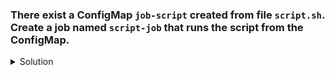 ### There exist a ConfigMap `job-script` created from file `script.sh`. Create a job named `script-job` that runs the script from the ConfigMap.

<details><summary>Solution</summary>
  <p>

  ```bash
  # check configmap
  k get configmap job-script -o yaml

  # job.yaml
  kubectl apply -f - <<EOF
  apiVersion: batch/v1
  kind: Job
  metadata:
    name: script-job
  spec:
    template:
      spec:
        containers:
        - name: script
          image: busybox
          command: ["sh", "/scripts/script.sh"]
          volumeMounts:
          - name: script-volume
            mountPath: /scripts
        restartPolicy: Never
        volumes:
        - name: script-volume
          configMap:
            name: job-script
  EOF
  ```
  </p>
</details>